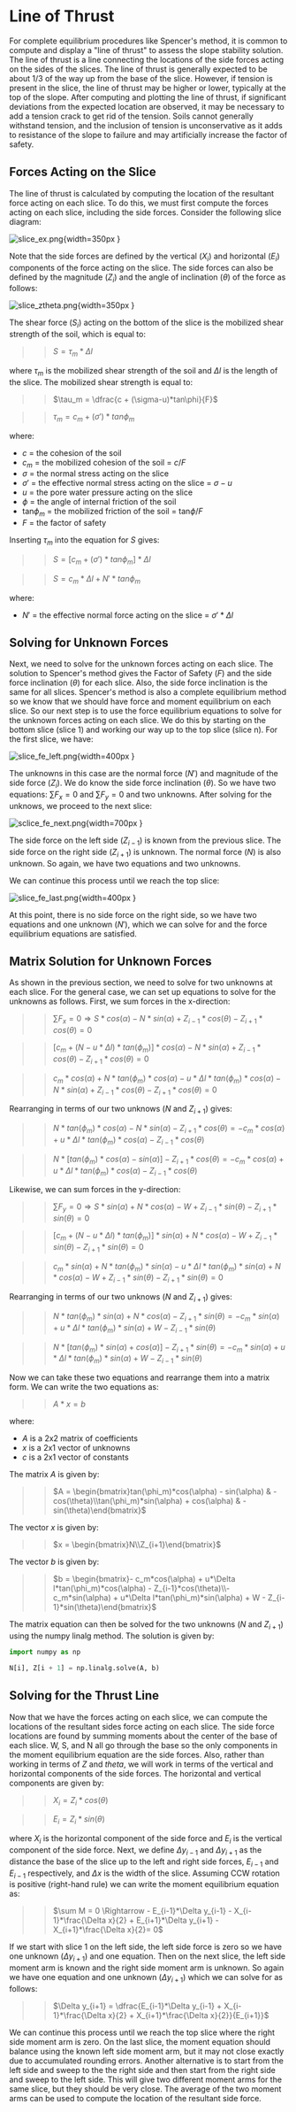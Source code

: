 # Line of Thrust

For complete equilibrium procedures like Spencer's method, it is common to compute and display a "line of thrust" to 
assess the slope stability solution. The line of thrust is a line connecting the locations of the side forces acting 
on the sides of the slices. The line of thrust is generally expected to be about 1/3 of the way up from the base of 
the slice. However, if tension is present in the slice, the line of thrust may be higher or lower, typically at the 
top of the slope. 
After computing 
and plotting the line of thrust, if significant deviations from the expected location are observed, it may be 
necessary to add a tension crack to get rid of the tension. Soils cannot generally withstand tension, and the 
inclusion of tension is unconservative as it adds to resistance of the slope to failure and may artificially 
increase the factor of safety.

## Forces Acting on the Slice

The line of thrust is calculated by computing the location of the resultant force acting on each slice. To do this, 
we must first compute the forces acting on each slice, including the side forces. Consider the following slice diagram:

![slice_ex.png](images/slice_ex.png){width=350px }

Note that the side forces are defined by the vertical ($X_i$) and horizontal ($E_i$) components of the force acting on 
the slice. The side forces can also be defined by the magnitude ($Z_i$) and the angle of inclination ($\theta$) of 
the force as follows:

![slice_ztheta.png](images/slice_ztheta.png){width=350px }

The shear force ($S_i$) acting on the bottom of the slice is the mobilized shear strength of the soil, which is equal to:

>>$S = \tau_m*\Delta l$

where $\tau_m$ is the mobilized shear strength of the soil and $\Delta l$ is the length of the slice. The mobilized shear strength is equal to:

>>$\tau_m = \dfrac{c + (\sigma-u)*tan\phi}{F}$
 
>>$\tau_m = c_m + (\sigma')*tan\phi_m$

where:

- $c$ = the cohesion of the soil
- $c_m$ = the mobilized cohesion of the soil = $c/F$
- $\sigma$ = the normal stress acting on the slice
- $\sigma'$ = the effective normal stress acting on the slice = $\sigma - u$
- $u$ = the pore water pressure acting on the slice
- $\phi$ = the angle of internal friction of the soil
- tan$\phi_m$ = the mobilized friction of the soil = tan$\phi/F$
- $F$ = the factor of safety

Inserting $\tau_m$ into the equation for $S$ gives:

>>$S = \left[c_m + (\sigma')*tan\phi_m\right]*\Delta l$

>>$S = c_m*\Delta l + N'*tan\phi_m$

where:

- $N'$ = the effective normal force acting on the slice = $\sigma'*\Delta l$

## Solving for Unknown Forces

Next, we need to solve for the unknown forces acting on each slice. The solution to Spencer's method gives the Factor of Safety ($F$) and the side force inclination ($\theta$) for each slice. Also, the side force inclination is the same for all slices. Spencer's method is also a complete equilibrium method so we know that we should have force and moment equilibrium on each slice. So our next step is to use the force equilibrium equations to solve for the unknown forces acting on each slice. We do this by starting on the bottom slice (slice 1) and working our way up to the top slice (slice n). For the first slice, we have:

![slice_fe_left.png](images/slice_fe_left.png){width=400px }

The unknowns in this case are the normal force ($N'$) and magnitude of the side force ($Z_i$). We do know the side force inclination ($\theta$). So we have two equations: $\sum F_x = 0$ and $\sum F_y = 0$ and two unknowns. After solving for the unknows, we proceed to the next slice:

![sclice_fe_next.png](images/sclice_fe_next.png){width=700px }

The side force on the left side ($Z_{i-1}$) is known from the previous slice. The side force on the right side ($Z_{i+1}$) is unknown. The normal force ($N$) is also unknown. So again, we have two equations and two unknowns. 

We can continue this process until we reach the top slice:

![slice_fe_last.png](images/slice_fe_last.png){width=400px }

At this point, there is no side force on the right side, so we have two equations and one unknown ($N'$), which we can solve for and the force equilibrium equations are satisfied.

## Matrix Solution for Unknown Forces

As shown in the previous section, we need to solve for two unknowns at each slice. For the general case, we can set up equations to solve for the unknowns as follows. First, we sum forces in the x-direction:

>>$\sum F_x = 0 \Rightarrow S*cos(\alpha) - N*sin(\alpha) + Z_{i-1}*cos(\theta) - Z_{i+1}*cos(\theta) = 0$

>>$\left[c_m + (N - u*\Delta l)*tan(\phi_m)\right]*cos(\alpha) - N*sin(\alpha) + Z_{i-1}*cos(\theta) - Z_{i+1}*cos(\theta) = 0$

>>$c_m*cos(\alpha) + N*tan(\phi_m)*cos(\alpha) - u*\Delta l*tan(\phi_m)*cos(\alpha) - N*sin(\alpha) + Z_{i-1}*cos(\theta) - Z_{i+1}*cos(\theta) = 0$

Rearranging in terms of our two unknows ($N$ and $Z_{i+1}$) gives:

>>$N*tan(\phi_m)*cos(\alpha) - N*sin(\alpha) - Z_{i+1}*cos(\theta) = - c_m*cos(\alpha) + u*\Delta l*tan(\phi_m)*cos(\alpha) - Z_{i-1}*cos(\theta)$

>>$N*\left[tan(\phi_m)*cos(\alpha) - sin(\alpha)\right] - Z_{i+1}*cos(\theta) = - c_m*cos(\alpha) + u*\Delta l*tan(\phi_m)*cos(\alpha) - Z_{i-1}*cos(\theta)$

Likewise, we can sum forces in the y-direction:

>>$\sum F_y = 0 \Rightarrow S*sin(\alpha) + N*cos(\alpha) - W + Z_{i-1}*sin(\theta) - Z_{i+1}*sin(\theta) = 0$

>>$\left[c_m + (N - u*\Delta l)*tan(\phi_m)\right]*sin(\alpha) + N*cos(\alpha) - W + Z_{i-1}*sin(\theta) - Z_{i+1}*sin(\theta) = 0$

>>$c_m*sin(\alpha) + N*tan(\phi_m)*sin(\alpha) - u*\Delta l*tan(\phi_m)*sin(\alpha) + N*cos(\alpha) - W + Z_{i-1}*sin(\theta) - Z_{i+1}*sin(\theta) = 0$

Rearranging in terms of our two unknows ($N$ and $Z_{i+1}$) gives:

>>$N*tan(\phi_m)*sin(\alpha) + N*cos(\alpha) - Z_{i+1}*sin(\theta) = - c_m*sin(\alpha) + u*\Delta l*tan(\phi_m)*sin(\alpha) + W - Z_{i-1}*sin(\theta)$

>>$N*\left[tan(\phi_m)*sin(\alpha) + cos(\alpha)\right] - Z_{i+1}*sin(\theta) = - c_m*sin(\alpha) + u*\Delta l*tan(\phi_m)*sin(\alpha) + W - Z_{i-1}*sin(\theta)$

Now we can take these two equations and rearrange them into a matrix form. We can write the two equations as:

>>$A*x = b$

where:

- $A$ is a 2x2 matrix of coefficients
- $x$ is a 2x1 vector of unknowns
- $c$ is a 2x1 vector of constants

The matrix $A$ is given by:

>>$A = \begin{bmatrix}tan(\phi_m)*cos(\alpha) - sin(\alpha) & -cos(\theta)\\tan(\phi_m)*sin(\alpha) + cos(\alpha) & -sin(\theta)\end{bmatrix}$

The vector $x$ is given by:

>>$x = \begin{bmatrix}N\\Z_{i+1}\end{bmatrix}$

The vector $b$ is given by:

>>$b = \begin{bmatrix}- c_m*cos(\alpha) + u*\Delta l*tan(\phi_m)*cos(\alpha) - Z_{i-1}*cos(\theta)\\- c_m*sin(\alpha) + u*\Delta l*tan(\phi_m)*sin(\alpha) + W - Z_{i-1}*sin(\theta)\end{bmatrix}$

The matrix equation can then be solved for the two unknowns
($N$ and $Z_{i+1}$) using the numpy linalg method. The solution is given by:

```python
import numpy as np

N[i], Z[i + 1] = np.linalg.solve(A, b)
```

## Solving for the Thrust Line

Now that we have the forces acting on each slice, we can compute the locations of the resultant sides force acting on each slice. The side force locations are found by summing moments about the center of the base of each slice. W, S, and N all go through the base so the only components in the moment equilibrium equation are the side forces. Also, rather than working in terms of $Z$ and $theta$, we will work in terms of the vertical and horizontal components of the side forces. The horizontal and vertical components are given by:

>>$X_{i} = Z_i*cos(\theta)$

>>$E_{i} = Z_i*sin(\theta)$

where $X_i$ is the horizontal component of the side force and $E_i$ is the vertical component of the side force. Next, we define $\Delta y_{i-1}$ and $\Delta y_{i+1}$ as the distance the base of the slice up to the left and right side forces, $E_{i-1}$ and $E_{i-1}$ respectively, and $\Delta x$ is the width of the slice. Assuming CCW rotation is positive (right-hand rule) we can write the moment equilibrium equation as:

>>$\sum M = 0 \Rightarrow - E_{i-1}*\Delta y_{i-1} - X_{i-1}*\frac{\Delta x}{2} + E_{i+1}*\Delta y_{i+1} - X_{i+1}*\frac{\Delta x}{2}= 0$

If we start with slice 1 on the left side, the left side force is zero so we have one unknown ($\Delta y_{i+1}$) and one equation. Then on the next slice, the left side moment arm is known and the right side moment arm is unknown. So again we have one equation and one unknown ($\Delta y_{i+1}$) which we can solve for as follows:

>>$\Delta y_{i+1} = \dfrac{E_{i-1}*\Delta y_{i-1} + X_{i-1}*\frac{\Delta x}{2} + X_{i+1}*\frac{\Delta x}{2}}{E_{i+1}}$

We can continue this process until we reach the top slice where the right side moment arm is zero. On the last slice, the moment equation should balance using the known left side moment arm, but it may not close exactly due to accumulated rounding errors. Another alternative is to start from the left side and sweep to the the right side and then start from the right side and sweep to the left side. This will give two different moment arms for the same slice, but they should be very close. The average of the two moment arms can be used to compute the location of the resultant side force. 


